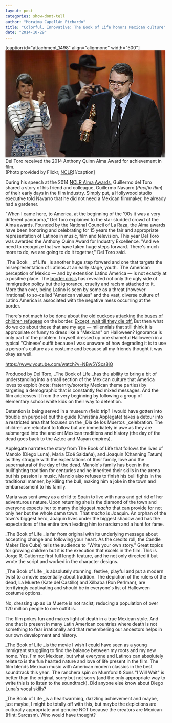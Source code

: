 ```yaml
---
layout: post
categories: show-dont-tell
author: "Moraima Capellán Pichardo"
title: "Colorful, Innovative: The Book of Life honors Mexican culture"
date: "2014-10-29"
---
```


\[caption id="attachment\_1498" align="alignnone" width="500"\][![Del Toro received the 2014 Anthony Quinn Alma Award for achievement in film.  (Photo provided by Flickr, NCLR)](/img/DelToro_AlmaAwards.jpg)](http://www.thehighscreen.com/wp-content/uploads/2014/10/DelToro_AlmaAwards.jpg) Del Toro received the 2014 Anthony Quinn Alma Award for achievement in film.  
(Photo provided by Flickr, [NCLR](https://www.flickr.com/photos/nclr/sets/72157648751206052/))\[/caption\]

During his speech at the 2014 [NCLR Alma Awards](http://www.almaawards.com/), Guillermo del Toro shared a story of his friend and colleague, Guillermo Navarro (_Pacific Rim_) of their early days in the film industry. Simply put, a Hollywood studio executive told Navarro that he did not need a Mexican filmmaker, he already had a gardener.

"When I came here, to America, at the beginning of the '90s it was a very different panorama," Del Toro explained to the star studded crowd of the Alma awards. Founded by the National Council of La Raza, the Alma awards have been honoring and celebrating for 15 years the fair and appropriate representation of Latinos in music, film and television. This year Del Toro was awarded the Anthony Quinn Award for Industry Excellence. "And we need to recognize that we have taken huge steps forward. There's much more to do, we are going to do it together," Del Toro said.

_The Book __of Life _is another huge step forward and one that targets the misrepresentation of Latinos at an early stage, youth.  The American perception of Mexico — and by extension Latino America — is not exactly at a positive place. The [border crisis](http://www.huffingtonpost.com/aviva-chomsky/americas-continuing-border-crisis_b_5708085.html) has revealed not only the ugly side of immigration policy but the ignorance, cruelty and racism attached to it. More than ever, being Latino is seen by some as a threat (however irrational) to so-called "American values" and the vast, diverse culture of Latino America is associated with the negative mess occurring at the border.

There's not much to be done about the old cuckoos attacking the [buses of children refugees](http://thinkprogress.org/immigration/2014/07/02/3455678/protesters-block-families-children-buses/) on the border. [Except, wait till they die off.](http://rap.genius.com/Kendrick-lamar-fuck-your-ethnicity-lyrics#note-271416) But then what do we do about those that are my age — millennials that still think it is appropriate or funny to dress like a "Mexican" on Halloween? Ignorance is only part of the problem. I myself dressed up one shameful Halloween in a typical "Chinese' outfit because I was unaware of how degrading it is to use a person's culture as a costume and because all my friends thought it was okay as well.

https://www.youtube.com/watch?v=NBw5YScs8iQ

Produced by Del Toro, _The Book of Life _has the ability to bring a bit of understanding into a small section of the Mexican culture that America loves to exploit (note: fraternity/sorority Mexican theme parties) by targeting a demographic that is constantly fed mixed messages. And the film addresses it from the very beginning by following a group of elementary school white kids on their way to detention.

Detention is being served in a museum (field trip? I would have gotten into trouble on purpose) but the guide (Christina Applegate) takes a detour into a restricted area that focuses on the _Dia de los Muertos _celebration. The children are reluctant to follow but are immediately in awe as they are submerged into the ancient Mexican traditions and history (the day of the dead goes back to the Aztec and Mayan empires).

Applegate narrates the story from The Book of Life that follows the lives of Manolo (Diego Luna), Maria (Zoë Saldaña), and Joaquin (Channing Tatum) as they struggle with the expectations of their family, love and the supernatural of the day of the dead. Manolo's family has been in the bullfighting tradition for centuries and he inherited their skills in the arena but his passion is music. Manolo also refuses to finish his bull fights in the traditional manner, by killing the bull, making him a joke in the town and embarrassment to his family.

Maria was sent away as a child to Spain to live with nuns and get rid of her adventurous nature. Upon returning she is the diamond of the town and everyone expects her to marry the biggest _macho_ that can provide for not only her but the whole damn town. That _macho_ is Joaquin. An orphan of the town's biggest hero, Joaquin lives under the biggest shadow and has the expectations of the entire town leading him to narcism and a hunt for fame.

_The Book of Life _is far from original with its underlying message about accepting change and following your heart. As the credits roll, the Candle Maker (Ice Cube) tells the audience to "Write your own story." Great topics for growing children but it is the execution that excels in the film. This is Jorge R. Gutierrez first full length feature, and he not only directed it but wrote the script and worked in the character designs.

_The Book of Life _is absolutely stunning, festive, playful and put a modern twist to a movie essentially about tradition. The depiction of the rulers of the dead, La Muerte (Kate del Castillo) and Xilbaba (Ron Perlman), are terrifyingly captivating and should be in everyone's list of Halloween costume options.

No, dressing up as La Muerte is not racist; reducing a population of over 120 million people to one outfit is.

The film pokes fun and makes light of death in a true Mexican style. And one that is present in many Latin American countries where death is not something to fear irrationally and that remembering our ancestors helps in our own development and history.

_The Book of Life _is the movie I wish I could have seen as a young immigrant struggling to find the balance between my roots and my new home. Yes, I'm not Mexican, but what everyone and Latinos can absolutely relate to is the fun hearted nature and love of life present in the film. The film blends Mexican music with American modern classics in the best soundtrack this year.  The ranchera spin on Mumford & Sons "I Will Wait" is better than the original, sorry but not sorry (and the only appropriate way to write this is to listen to the soundtrack). Did anyone else know about Diego Luna's vocal skills?

_The Book of Life _is a heartwarming, dazzling achievement and maybe, just maybe, I might be totally off with this, but maybe the depictions are culturally appropriate and genuine NOT because the creators are Mexican (Hint: Sarcasm). Who would have thought?

 

 

